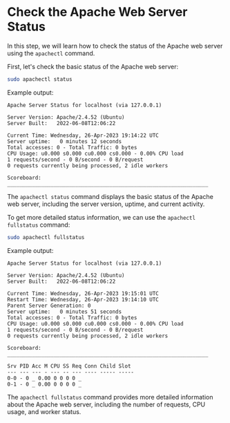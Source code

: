 # Check the Apache Web Server Status

In this step, we will learn how to check the status of the Apache web server using the `apachectl` command.

First, let's check the basic status of the Apache web server:

```bash
sudo apachectl status
```

Example output:

```
Apache Server Status for localhost (via 127.0.0.1)

Server Version: Apache/2.4.52 (Ubuntu)
Server Built:   2022-06-08T12:06:22

Current Time: Wednesday, 26-Apr-2023 19:14:22 UTC
Server uptime:   0 minutes 12 seconds
Total accesses: 0 - Total Traffic: 0 bytes
CPU Usage: u0.000 s0.000 cu0.000 cs0.000 - 0.00% CPU load
1 requests/second - 0 B/second - 0 B/request
0 requests currently being processed, 2 idle workers

Scoreboard: _________________________________________________________________
```

The `apachectl status` command displays the basic status of the Apache web server, including the server version, uptime, and current activity.

To get more detailed status information, we can use the `apachectl fullstatus` command:

```bash
sudo apachectl fullstatus
```

Example output:

```
Apache Server Status for localhost (via 127.0.0.1)

Server Version: Apache/2.4.52 (Ubuntu)
Server Built:   2022-06-08T12:06:22

Current Time: Wednesday, 26-Apr-2023 19:15:01 UTC
Restart Time: Wednesday, 26-Apr-2023 19:14:10 UTC
Parent Server Generation: 0
Server uptime:   0 minutes 51 seconds
Total accesses: 0 - Total Traffic: 0 bytes
CPU Usage: u0.000 s0.000 cu0.000 cs0.000 - 0.00% CPU load
1 requests/second - 0 B/second - 0 B/request
0 requests currently being processed, 2 idle workers

Scoreboard: _________________________________________________________________

Srv PID Acc M CPU SS Req Conn Child Slot
--- --- --- - --- -- --- ---- ----- -----
0-0 - 0 _ 0.00 0 0 0 0 _
0-1 - 0 _ 0.00 0 0 0 0 _
```

The `apachectl fullstatus` command provides more detailed information about the Apache web server, including the number of requests, CPU usage, and worker status.
